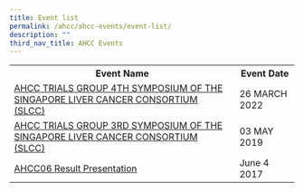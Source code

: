 ```yaml
---
title: Event list
permalink: /ahcc/ahcc-events/event-list/
description: ""
third_nav_title: AHCC Events
---
```

<table>
	<tbody>
		<tr>
			<th>
			Event Name
			</th>
			<th>
			Event Date
			</th>
		</tr>
		<tr>
			<td>
				<a href="/ahcc/ahcc-events/ahcc-trials-group-4th-symposium-of-the-singapore-liver-cancer-consortium-slcc/">
			AHCC TRIALS GROUP 4TH SYMPOSIUM OF THE SINGAPORE LIVER CANCER CONSORTIUM (SLCC) 
			</a></td>
			<td>
			26 MARCH 2022
			</td>
		</tr>
		<tr>
			<td>
				<a href="/ahcc/ahcc-events/events-updatesmay-3-2019/">
			AHCC TRIALS GROUP 3RD SYMPOSIUM OF THE SINGAPORE LIVER CANCER CONSORTIUM (SLCC) 
			</a></td>
			<td>
			03 MAY 2019
			</td>
		</tr>
		<tr>
			<td>
				<a href="/ahcc/ahcc-events/ahcc06-result-presentation/">
			AHCC06 Result Presentation
			</a></td>
			<td>
			June 4 2017
			</td>
		</tr>
	</tbody>
</table>